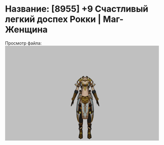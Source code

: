 # Название: [8955] +9 Счастливый легкий доспех Рокки | Маг-Женщина

Просмотр файла:
![p050032.png](p050032.png)